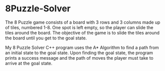 # 8Puzzle-Solver

The 8 Puzzle game consists of a board with 3 rows and 3 columns made up of tiles, numbered 1-8. One spot is left empty, so the player can slide the tiles around the board. The objective of the game is to slide the tiles around the board until you get to the goal state. 

My 8 Puzzle Solver C++ program uses the A* Algorithm to find a path from an initial state to the goal state. Upon finding the goal state, the program prints a success message and the path of moves the player must take to arrive at the goal state.
